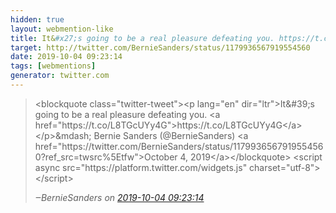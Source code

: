 ```yaml
---
hidden: true
layout: webmention-like
title: It&#x27;s going to be a real pleasure defeating you. https://t.co/L8TGcUYy4G
target: http://twitter.com/BernieSanders/status/1179936567919554560
date: 2019-10-04 09:23:14
tags: [webmentions]
generator: twitter.com
---
```




<blockquote class="external-citation">
  <p>
    &lt;blockquote class&#x3D;&quot;twitter-tweet&quot;&gt;&lt;p lang&#x3D;&quot;en&quot; dir&#x3D;&quot;ltr&quot;&gt;It&amp;#39;s going to be a real pleasure defeating you. &lt;a href&#x3D;&quot;https://t.co/L8TGcUYy4G&quot;&gt;https://t.co/L8TGcUYy4G&lt;/a&gt;&lt;/p&gt;&amp;mdash; Bernie Sanders (@BernieSanders) &lt;a href&#x3D;&quot;https://twitter.com/BernieSanders/status/1179936567919554560?ref_src&#x3D;twsrc%5Etfw&quot;&gt;October 4, 2019&lt;/a&gt;&lt;/blockquote&gt;
&lt;script async src&#x3D;&quot;https://platform.twitter.com/widgets.js&quot; charset&#x3D;&quot;utf-8&quot;&gt;&lt;/script&gt;

  </p>
  <cite>‒<span class="p-author p-name">BernieSanders</span>
    on
    <a href="http://twitter.com/BernieSanders/status/1179936567919554560" rel="external nofollow" target="_blank">2019-10-04 09:23:14</a>
  </cite>
</blockquote>



